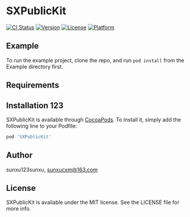 # SXPublicKit

[![CI Status](https://img.shields.io/travis/sunxu123sunxu/SXPublicKit.svg?style=flat)](https://travis-ci.org/sunxu123sunxu/SXPublicKit)
[![Version](https://img.shields.io/cocoapods/v/SXPublicKit.svg?style=flat)](https://cocoapods.org/pods/SXPublicKit)
[![License](https://img.shields.io/cocoapods/l/SXPublicKit.svg?style=flat)](https://cocoapods.org/pods/SXPublicKit)
[![Platform](https://img.shields.io/cocoapods/p/SXPublicKit.svg?style=flat)](https://cocoapods.org/pods/SXPublicKit)

## Example

To run the example project, clone the repo, and run `pod install` from the Example directory first.

## Requirements

## Installation 123

SXPublicKit is available through [CocoaPods](https://cocoapods.org). To install
it, simply add the following line to your Podfile:

```ruby
pod 'SXPublicKit'
```

## Author

sunxu123sunxu, sunxucxm@163.com

## License

SXPublicKit is available under the MIT license. See the LICENSE file for more info.
